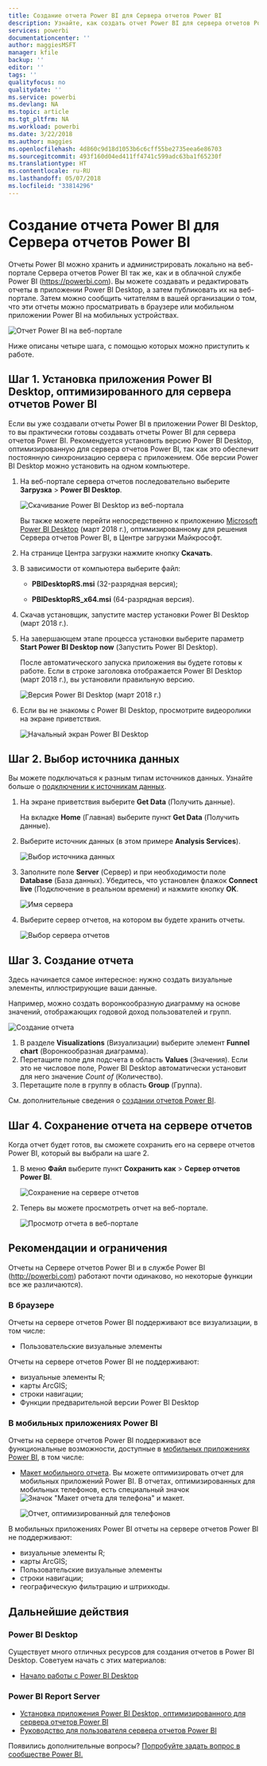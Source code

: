 ```yaml
---
title: Создание отчета Power BI для Сервера отчетов Power BI
description: Узнайте, как создать отчет Power BI для сервера отчетов Power BI за несколько простых шагов.
services: powerbi
documentationcenter: ''
author: maggiesMSFT
manager: kfile
backup: ''
editor: ''
tags: ''
qualityfocus: no
qualitydate: ''
ms.service: powerbi
ms.devlang: NA
ms.topic: article
ms.tgt_pltfrm: NA
ms.workload: powerbi
ms.date: 3/22/2018
ms.author: maggies
ms.openlocfilehash: 4d860c9d18d1053b6c6cff55be2735eea6e86703
ms.sourcegitcommit: 493f160d04ed411ff4741c599adc63ba1f65230f
ms.translationtype: HT
ms.contentlocale: ru-RU
ms.lasthandoff: 05/07/2018
ms.locfileid: "33814296"
---
```

# <a name="create-a-power-bi-report-for-power-bi-report-server"></a>Создание отчета Power BI для Сервера отчетов Power BI
Отчеты Power BI можно хранить и администрировать локально на веб-портале Сервера отчетов Power BI так же, как и в облачной службе Power BI (https://powerbi.com). Вы можете создавать и редактировать отчеты в приложении Power BI Desktop, а затем публиковать их на веб-портале. Затем можно сообщить читателям в вашей организации о том, что эти отчеты можно просматривать в браузере или мобильном приложении Power BI на мобильных устройствах.

![Отчет Power BI на веб-портале](media/quickstart-create-powerbi-report/report-server-powerbi-report.png)

Ниже описаны четыре шага, с помощью которых можно приступить к работе.

## <a name="step-1-install-power-bi-desktop-optimized-for-power-bi-report-server"></a>Шаг 1. Установка приложения Power BI Desktop, оптимизированного для сервера отчетов Power BI

Если вы уже создавали отчеты Power BI в приложении Power BI Desktop, то вы практически готовы создавать отчеты Power BI для сервера отчетов Power BI. Рекомендуется установить версию Power BI Desktop, оптимизированную для сервера отчетов Power BI, так как это обеспечит постоянную синхронизацию сервера с приложением. Обе версии Power BI Desktop можно установить на одном компьютере.

1. На веб-портале сервера отчетов последовательно выберите **Загрузка** > **Power BI Desktop**.

    ![Скачивание Power BI Desktop из веб-портала](media/quickstart-create-powerbi-report/report-server-download-web-portal.png)

    Вы также можете перейти непосредственно к приложению [Microsoft Power BI Desktop](https://www.microsoft.com/download/details.aspx?id=56723) (март 2018 г.), оптимизированному для решения Сервера отчетов Power BI, в Центре загрузки Майкрософт.

2. На странице Центра загрузки нажмите кнопку **Скачать**.

3. В зависимости от компьютера выберите файл:

    - **PBIDesktopRS.msi** (32-разрядная версия);

    - **PBIDesktopRS_x64.msi** (64-разрядная версия).

4. Скачав установщик, запустите мастер установки Power BI Desktop (март 2018 г.).

2. На завершающем этапе процесса установки выберите параметр **Start Power BI Desktop now** (Запустить Power BI Desktop).
   
    После автоматического запуска приложения вы будете готовы к работе. Если в строке заголовка отображается Power BI Desktop (март 2018 г.), вы установили правильную версию.

    ![Версия Power BI Desktop (март 2018 г.)](media/quickstart-create-powerbi-report/report-server-desktop-march-2018.png)

3. Если вы не знакомы с Power BI Desktop, просмотрите видеоролики на экране приветствия.
   
    ![Начальный экран Power BI Desktop](media/quickstart-create-powerbi-report/report-server-powerbi-desktop-start.png)

## <a name="step-2-select-a-data-source"></a>Шаг 2. Выбор источника данных
Вы можете подключаться к разным типам источников данных. Узнайте больше о [подключении к источникам данных](connect-data-sources.md).

1. На экране приветствия выберите **Get Data** (Получить данные).
   
    На вкладке **Home** (Главная) выберите пункт **Get Data** (Получить данные).
2. Выберите источник данных (в этом примере **Analysis Services**).
   
    ![Выбор источника данных](media/quickstart-create-powerbi-report/report-server-get-data-ssas.png)
3. Заполните поле **Server** (Сервер) и при необходимости поле **Database** (База данных). Убедитесь, что установлен флажок **Connect live** (Подключение в реальном времени) и нажмите кнопку **ОK**.
   
    ![Имя сервера](media/quickstart-create-powerbi-report/report-server-ssas-server-name.png)
4. Выберите сервер отчетов, на котором вы будете хранить отчеты.
   
    ![Выбор сервера отчетов](media/quickstart-create-powerbi-report/report-server-select-server.png)

## <a name="step-3-design-your-report"></a>Шаг 3. Создание отчета
Здесь начинается самое интересное: нужно создать визуальные элементы, иллюстрирующие ваши данные.

Например, можно создать воронкообразную диаграмму на основе значений, отображающих годовой доход пользователей и групп.

![Создание отчета](media/quickstart-create-powerbi-report/report-server-create-funnel.png)

1. В разделе **Visualizations** (Визуализации) выберите элемент **Funnel chart** (Воронкообразная диаграмма).
2. Перетащите поле для подсчета в область **Values** (Значения). Если это не числовое поле, Power BI Desktop автоматически установит для него значение *Count of* (Количество).
3. Перетащите поле в группу в область **Group** (Группа).

См. дополнительные сведения о [создании отчетов Power BI](../desktop-report-view.md).

## <a name="step-4-save-your-report-to-the-report-server"></a>Шаг 4. Сохранение отчета на сервере отчетов
Когда отчет будет готов, вы сможете сохранить его на сервере отчетов Power BI, который вы выбрали на шаге 2.

1. В меню **Файл** выберите пункт **Сохранить как** > **Сервер отчетов Power BI**.
   
    ![Сохранение на сервере отчетов](media/quickstart-create-powerbi-report/report-server-save-as-powerbi-report-server.png)
2. Теперь вы можете просмотреть отчет на веб-портале.
   
    ![Просмотр отчета в веб-портале](media/quickstart-create-powerbi-report/report-server-powerbi-report.png)

## <a name="considerations-and-limitations"></a>Рекомендации и ограничения
Отчеты на Сервере отчетов Power BI и в службе Power BI (http://powerbi.com) работают почти одинаково, но некоторые функции все же различаются).

### <a name="in-a-browser"></a>В браузере
Отчеты на сервере отчетов Power BI поддерживают все визуализации, в том числе:

* Пользовательские визуальные элементы

Отчеты на сервере отчетов Power BI не поддерживают:

* визуальные элементы R;
* карты ArcGIS;
* строки навигации;
* Функции предварительной версии Power BI Desktop

### <a name="in-the-power-bi-mobile-apps"></a>В мобильных приложениях Power BI
Отчеты на сервере отчетов Power BI поддерживают все функциональные возможности, доступные в [мобильных приложениях Power BI](../mobile-apps-for-mobile-devices.md), в том числе:

* [Макет мобильного отчета](../desktop-create-phone-report.md). Вы можете оптимизировать отчет для мобильных приложений Power BI. В отчетах, оптимизированных для мобильных телефонов, есть специальный значок ![Значок "Макет отчета для телефона"](media/quickstart-create-powerbi-report/power-bi-rs-mobile-optimized-icon.png) и макет.
  
    ![Отчет, оптимизированный для телефонов](media/quickstart-create-powerbi-report/power-bi-rs-mobile-optimized-report.png)

В мобильных приложениях Power BI отчеты на сервере отчетов Power BI не поддерживают:

* визуальные элементы R;
* карты ArcGIS;
* Пользовательские визуальные элементы
* строки навигации;
* географическую фильтрацию и штрихкоды.

## <a name="next-steps"></a>Дальнейшие действия
### <a name="power-bi-desktop"></a>Power BI Desktop
Существует много отличных ресурсов для создания отчетов в Power BI Desktop. Советуем начать с этих материалов:

* [Начало работы с Power BI Desktop](../desktop-getting-started.md)

### <a name="power-bi-report-server"></a>Power BI Report Server
* [Установка приложения Power BI Desktop, оптимизированного для сервера отчетов Power BI](install-powerbi-desktop.md)  
* [Руководство для пользователя сервера отчетов Power BI](user-handbook-overview.md)  

Появились дополнительные вопросы? [Попробуйте задать вопрос в сообществе Power BI.](https://community.powerbi.com/)
